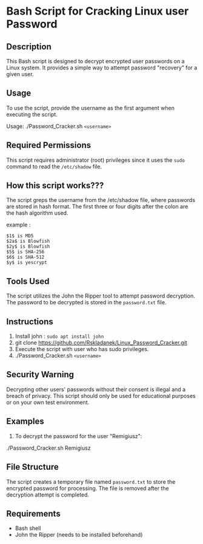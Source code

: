# Bash Script for Cracking Linux user Password

## Description
This Bash script is designed to decrypt encrypted user passwords on a Linux system. It provides a simple way to attempt password "recovery" for a given user.

## Usage
To use the script, provide the username as the first argument when executing the script.

Usage: ./Password_Cracker.sh `<username>`

## Required Permissions
This script requires administrator (root) privileges since it uses the `sudo` command to read the `/etc/shadow` file.

## How this script works???
The script greps the username from the /etc/shadow file, where passwords are stored in hash format. The first three or four digits after the colon are the hash algorithm used.

example : 

    $1$ is MD5
    $2a$ is Blowfish
    $2y$ is Blowfish
    $5$ is SHA-256
    $6$ is SHA-512
    $y$ is yescrypt


## Tools Used
The script utilizes the John the Ripper tool to attempt password decryption. The password to be decrypted is stored in the `password.txt` file.

## Instructions
1. Install john : `sudo apt install john`
2. git clone https://github.com/Rskladanek/Linux_Password_Cracker.git
3. Execute the script with user who has sudo privileges.
4. ./Password_Cracker.sh `<username>`

## Security Warning
Decrypting other users' passwords without their consent is illegal and a breach of privacy. This script should only be used for educational purposes or on your own test environment.

## Examples
1. To decrypt the password for the user "Remigiusz":

./Password_Cracker.sh Remigiusz


## File Structure
The script creates a temporary file named `password.txt` to store the encrypted password for processing. The file is removed after the decryption attempt is completed.

## Requirements
- Bash shell
- John the Ripper (needs to be installed beforehand)

